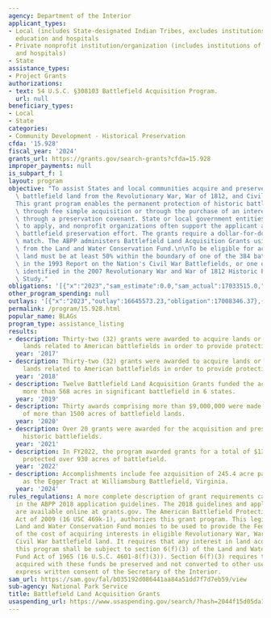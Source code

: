 ```yaml
---
agency: Department of the Interior
applicant_types:
- Local (includes State-designated Indian Tribes, excludes institutions of higher
  education and hospitals
- Private nonprofit institution/organization (includes institutions of higher education
  and hospitals)
- State
assistance_types:
- Project Grants
authorizations:
- text: 54 U.S.C. §308103 Battlefield Acquisition Program.
  url: null
beneficiary_types:
- Local
- State
categories:
- Community Development - Historical Preservation
cfda: '15.928'
fiscal_year: '2024'
grants_url: https://grants.gov/search-grants?cfda=15.928
improper_payments: null
is_subpart_f: 1
layout: program
objective: "To assist States and local communities acquire and preserve threatened\
  \ battlefield land from the Revolutionary War, War of 1812, and Civil War. \n\n\
  This grant program enables the permanent protection of historic battlefield lands\
  \ through fee simple acquisition or through the purchase of an interest in the land\
  \ through a preservation covenant. State or local government entities are eligible\
  \ to apply, and nonprofit organizations often support the applicant agency in the\
  \ battlefield preservation effort. The grants require a dollar-for-dollar non-Federal\
  \ match. The ABPP administers Battlefield Land Acquisition Grants using funds appropriated\
  \ from the Land and Water Conservation Fund.\n\nTo be eligible for acquisition,\
  \ land must be at least 50% within the boundary of one of the 384 battlefields identified\
  \ in the 1993 Report on the Nation's Civil War Battlefields, or one of the 677 battlefields\
  \ identified in the 2007 Revolutionary War and War of 1812 Historic Preservation\
  \ Study."
obligations: '[{"x":"2023","sam_estimate":0.0,"sam_actual":17033515.0,"usa_spending_actual":16512086.62},{"x":"2024","sam_estimate":0.0,"sam_actual":14000000.0,"usa_spending_actual":11798151.1},{"x":"2025","sam_estimate":0.0,"sam_actual":14000000.0,"usa_spending_actual":4615381.4}]'
other_program_spending: null
outlays: '[{"x":"2023","outlay":16645573.23,"obligation":17008346.37},{"x":"2024","outlay":11999855.73,"obligation":12597935.08},{"x":"2025","outlay":4157904.54,"obligation":4442265.03}]'
permalink: /program/15.928.html
popular_name: BLAGs
program_type: assistance_listing
results:
- description: Thirty-two (32) grants were awarded to acquire lands or easements on
    lands related to American battlefields in order to provide protection in perpetuity.
  year: '2017'
- description: Thirty-two (32) grants were awarded to acquire lands or easements on
    lands related to American battlefields in order to provide protection in perpetuity.
  year: '2018'
- description: Twelve Battlefield Land Acquisition Grants funded the acquisition of
    more than 568 acres in significant battlefield in 6 states.
  year: '2019'
- description: Thirty awards comprising more than $9,000,000 were made for the preservation
    of more than 1500 acres of battlefield lands.
  year: '2020'
- description: Over 20 grants were awarded for the acquisition and preservation of
    historic battlefields.
  year: '2021'
- description: In FY2022, the program awarded grants for a total of $13,806,437 that
    protected over 930 acres of battlefield.
  year: '2022'
- description: Accomplishments include fee azquisition of 245.4 acre parcel known
    as the Egger Tract at Williamsburg Battlefield, Virginia.
  year: '2024'
rules_regulations: A more complete description of grant requirements can be found
  in the ABPP 2018 application guidelines. The 2018 guidelines and application form
  are available online at grants.gov. The American Battlefield Protection Program
  Act of 2009 (16 USC 469k-1), authorizes this grant program. This legislation allows
  Land and Water Conservation Fund monies to be used to provide the Federal share
  of the cost of acquiring interests in eligible Revolutionary War, War of 1812, and
  Civil War battlefield land. It requires that any interest in land acquired under
  this program shall be subject to section 6(f)(3) of the Land and Water Conservation
  Fund Act of 1965 (16 U.S.C. 4601-8(f)(3)). Section 6(f)(3) requires that any land
  acquired with these funds be preserved and not converted to other uses without the
  express written consent of the Secretary of the Interior.
sam_url: https://sam.gov/fal/b035192d086441aa84a51dd7f7d7eb59/view
sub-agency: National Park Service
title: Battlefield Land Acquisition Grants
usaspending_url: https://www.usaspending.gov/search/?hash=2044f15d05da17218c71d399af415ba4
---
```

